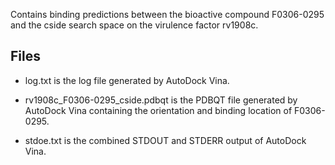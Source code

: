 Contains binding predictions between the bioactive compound F0306-0295 and the cside search space on the virulence factor rv1908c.

## Files

- log.txt is the log file generated by AutoDock Vina.

- rv1908c_F0306-0295_cside.pdbqt is the PDBQT file generated by AutoDock Vina containing the orientation and binding location of F0306-0295.

- stdoe.txt is the combined STDOUT and STDERR output of AutoDock Vina.

